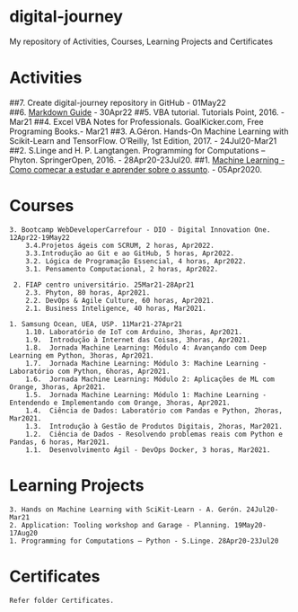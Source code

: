 # digital-journey
My repository of Activities, Courses, Learning Projects  and Certificates
# Activities	
##7. Create digital-journey repository in GitHub - 01May22	
##6. [Markdown Guide](https://www.markdownguide.org/) - 30Apr22
##5. VBA tutorial. Tutorials Point, 2016. - Mar21
##4. Excel VBA Notes for Professionals. GoalKicker.com, Free Programing Books.- Mar21
##3. A.Géron. Hands-On Machine Learning with Scikit-Learn and TensorFlow. O’Reilly, 1st Edition, 2017. - 24Jul20-Mar21
##2. S.Linge and H. P. Langtangen. Programming for Computations – Phyton. SpringerOpen, 2016. - 28Apr20-23Jul20.
##1. [Machine Learning - Como começar a estudar e aprender sobre o assunto](https://www.youtube.com/watch?v=9aCUXJXPHGw). - 05Apr2020. 
	
# Courses		
	3. Bootcamp WebDeveloperCarrefour - DIO - Digital Innovation One. 12Apr22-19May22	
		3.4.Projetos ágeis com SCRUM, 2 horas, Apr2022.
		3.3.Introdução ao Git e ao GitHub, 5 horas, Apr2022.
		3.2. Lógica de Programação Essencial, 4 horas, Apr2022.
		3.1. Pensamento Computacional, 2 horas, Apr2022.

	 2. FIAP centro universitário. 25Mar21-28Apr21	
		2.3. Phyton, 80 horas, Apr2021.
		2.2. DevOps & Agile Culture, 60 horas, Apr2021.
		2.1. Business Inteligence, 40 horas, Mar2021.

	1. Samsung Ocean, UEA, USP. 11Mar21-27Apr21	
		1.10. Laboratório de IoT com Arduino, 3horas, Apr2021.
		1.9.  Introdução à Internet das Coisas, 3horas, Apr2021.
		1.8.  Jornada Machine Learning: Módulo 4: Avançando com Deep Learning em Python, 3horas, Apr2021.
		1.7.  Jornada Machine Learning: Módulo 3: Machine Learning - Laboratório com Python, 6horas, Apr2021.
		1.6.  Jornada Machine Learning: Módulo 2: Aplicações de ML com Orange, 3horas, Apr2021.
		1.5.  Jornada Machine Learning: Módulo 1: Machine Learning - Entendendo e Implementando com Orange, 3horas, Apr2021.
		1.4.  Ciência de Dados: Laboratório com Pandas e Python, 2horas, Mar2021.
		1.3.  Introdução à Gestão de Produtos Digitais, 2horas, Mar2021.
		1.2.  Ciência de Dados - Resolvendo problemas reais com Python e Pandas, 6 horas, Mar2021.
		1.1.  Desenvolvimento Ágil - DevOps Docker, 3 horas, Mar2021.
		
# Learning Projects
	3. Hands on Machine Learning with SciKit-Learn - A. Gerón. 24Jul20-Mar21
	2. Application: Tooling workshop and Garage - Planning. 19May20-17Aug20
	1. Programming for Computations – Python - S.Linge. 28Apr20-23Jul20

# Certificates
	Refer folder Certificates.